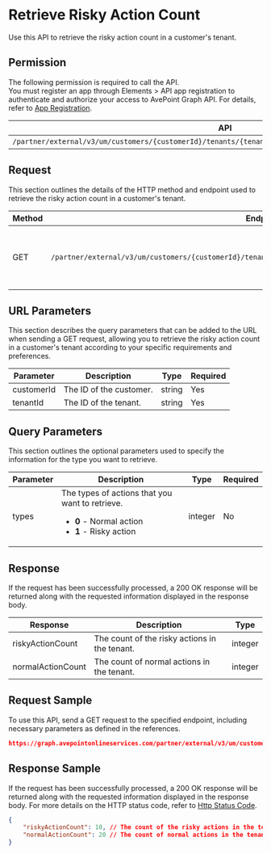 # Retrieve Risky Action Count

Use this API to retrieve the risky action count in a customer's tenant.

## Permission

The following permission is required to call the API.  
You must register an app through Elements > API app registration to authenticate and authorize your access to AvePoint Graph API. For details, refer to [App Registration](../../register-app.md).

| API | Permission  |
|-----------|--------|
| `/partner/external/v3/um/customers/{customerId}/tenants/{tenantId}/overview/security/compliances/actions`|elements.um.user.read.all|  

## Request

This section outlines the details of the HTTP method and endpoint used to retrieve the risky action count in 
a customer's tenant.

| Method | Endpoint | Description |
|-----------|--------|------------|
| GET | `/partner/external/v3/um/customers/{customerId}/tenants/{tenantId}/overview/security/compliances/actions` | 	Retrieves the risky action count in a customer's tenant.

## URL Parameters

This section describes the query parameters that can be added to the URL when sending a GET request, allowing you to retrieve the risky action count in a customer's tenant according to your specific requirements and preferences.

| Parameter | Description | Type | Required |
| --- | --- | --- |---|
| customerId | The ID of the customer. | string | Yes |
| tenantId | The ID of the tenant. | string | Yes |

## Query Parameters

This section outlines the optional parameters used to specify the information for the type you want to retrieve.

| Parameter | Description | Type | Required |
| --- | --- | --- | --- |
| types | The types of actions that you want to retrieve. <ul><li>**0** - Normal action</li><li>**1** - Risky action</li></ul> | integer| No |


## Response

If the request has been successfully processed, a 200 OK response will be returned along with the requested information displayed in the response body.
 
| Response | Description | Type |
| --- | --- | --- |
| riskyActionCount |  The count of the risky actions in the tenant. | integer |
| normalActionCount |  The count of normal actions in the tenant. | integer |


## Request Sample

To use this API, send a GET request to the specified endpoint, including necessary parameters as defined in the references. 

```json
https://graph.avepointonlineservices.com/partner/external/v3/um/customers/966f35cc-****-****-****-25cdbcf82a07/tenants/0c7715b3-****-****-****-f3634dcfacec/overview/security/compliances/actions
```

## Response Sample

If the request has been successfully processed, a 200 OK response will be returned along with the requested information displayed in the response body. For more details on the HTTP status code, refer to [Http Status Code](../../Use-AvePoint-Graph-API.md#http-status-code).

```json
{
    "riskyActionCount": 10, // The count of the risky actions in the tenant
    "normalActionCount": 20 // The count of normal actions in the tenant
}
```